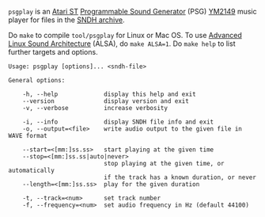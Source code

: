 `psgplay` is an [Atari ST](https://en.wikipedia.org/wiki/Atari_ST)
[Programmable Sound Generator](https://en.wikipedia.org/wiki/Programmable_sound_generator) (PSG)
[YM2149](https://en.wikipedia.org/wiki/General_Instrument_AY-3-8910) music
player for files in the [SNDH archive](http://sndh.atari.org/).

Do `make` to compile `tool/psgplay` for Linux or Mac OS. To use
[Advanced Linux Sound Architecture](https://en.wikipedia.org/wiki/Advanced_Linux_Sound_Architecture)
(ALSA), do `make ALSA=1`. Do `make help` to list further targets and options.

```
Usage: psgplay [options]... <sndh-file>

General options:

    -h, --help             display this help and exit
    --version              display version and exit
    -v, --verbose          increase verbosity

    -i, --info             display SNDH file info and exit
    -o, --output=<file>    write audio output to the given file in WAVE format

    --start=<[mm:]ss.ss>   start playing at the given time
    --stop=<[mm:]ss.ss|auto|never>
                           stop playing at the given time, or automatically
                           if the track has a known duration, or never
    --length=<[mm:]ss.ss>  play for the given duration

    -t, --track=<num>      set track number
    -f, --frequency=<num>  set audio frequency in Hz (default 44100)
```

